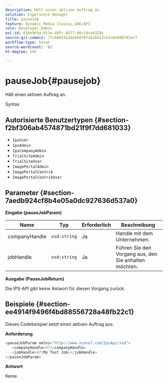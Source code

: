 ```yaml
---
description: Hält einen aktiven Auftrag an.
solution: Experience Manager
title: pauseJob
feature: Dynamic Media Classic,SDK/API
role: Developer,Admin
exl-id: 010e969a-911e-49fc-8577-66c18cd4329c
source-git-commit: 77c88d5fe20e048f6fad2bb23cb1abe090793acf
workflow-type: tm+mt
source-wordcount: '61'
ht-degree: 19%

---
```


# pauseJob{#pausejob}

Hält einen aktiven Auftrag an.

Syntax

## Autorisierte Benutzertypen {#section-f2bf306ab4574871bd21f9f7dd681033}

* `IpsUser`
* `IpsAdmin`
* `IpsCompanyAdmin`
* `TrialSiteAdmin`
* `TrialSiteUser`
* `ImagePortalAdmin`
* `ImagePortalContrib`
* `ImagePortalContribUser`

## Parameter {#section-7aedb924cf8b4e05a0dc927636d537a0}

**Eingabe (pauseJobParam)**

| Name | Typ | Erforderlich | Beschreibung |
|---|---|---|---|
| companyHandle | `xsd:string` | Ja | Handle mit dem Unternehmen. |
| jobHandle | `xsd:string` | Ja | Führen Sie den Vorgang aus, den Sie anhalten möchten. |

**Ausgabe (PauseJobReturn)**

Die IPS-API gibt keine Antwort für diesen Vorgang zurück.

## Beispiele {#section-ee4914f9496f4bd88556728a48fb22c1}

Dieses Codebeispiel setzt einen aktiven Auftrag aus.

**Anforderung**

```java
<pauseJobParam xmlns="http://www.scene7.com/IpsApi/xsd">
   <companyHandle>47</companyHandle>
   <jobHandle>47|My Test Job|</jobHandle>
</pauseJobParam>
```

**Antwort**

Keine.
